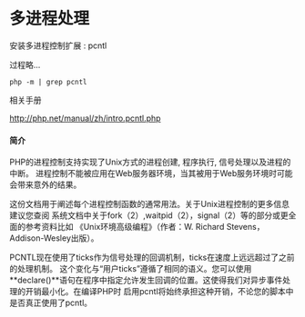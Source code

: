 # 多进程处理

安装多进程控制扩展 : pcntl

过程略...

```
php -m | grep pcntl
```

相关手册

http://php.net/manual/zh/intro.pcntl.php

#### 简介

PHP的进程控制支持实现了Unix方式的进程创建, 程序执行, 信号处理以及进程的中断。 进程控制不能被应用在Web服务器环境，当其被用于Web服务环境时可能会带来意外的结果。

这份文档用于阐述每个进程控制函数的通常用法。关于Unix进程控制的更多信息建议您查阅 系统文档中关于fork（2）,waitpid（2），signal（2）等的部分或更全面的参考资料比如 《Unix环境高级编程》（作者：W. Richard Stevens，Addison-Wesley出版）。

PCNTL现在使用了ticks作为信号处理的回调机制，ticks在速度上远远超过了之前的处理机制。 这个变化与“用户ticks”遵循了相同的语义。您可以使用**declare\(\)**语句在程序中指定允许发生回调的位置。这使得我们对异步事件处理的开销最小化。在编译PHP时 启用pcntl将始终承担这种开销，不论您的脚本中是否真正使用了pcntl。

